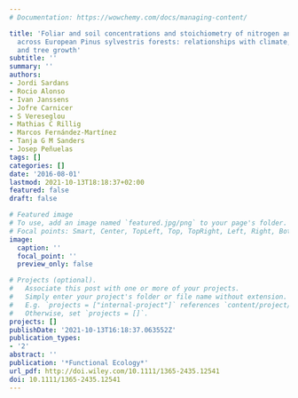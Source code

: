 ```yaml
---
# Documentation: https://wowchemy.com/docs/managing-content/

title: 'Foliar and soil concentrations and stoichiometry of nitrogen and phosphorous
  across European Pinus sylvestris forests: relationships with climate, N deposition
  and tree growth'
subtitle: ''
summary: ''
authors:
- Jordi Sardans
- Rocio Alonso
- Ivan Janssens
- Jofre Carnicer
- S Vereseglou
- Mathias C Rillig
- Marcos Fernández-Martínez
- Tanja G M Sanders
- Josep Peñuelas
tags: []
categories: []
date: '2016-08-01'
lastmod: 2021-10-13T18:18:37+02:00
featured: false
draft: false

# Featured image
# To use, add an image named `featured.jpg/png` to your page's folder.
# Focal points: Smart, Center, TopLeft, Top, TopRight, Left, Right, BottomLeft, Bottom, BottomRight.
image:
  caption: ''
  focal_point: ''
  preview_only: false

# Projects (optional).
#   Associate this post with one or more of your projects.
#   Simply enter your project's folder or file name without extension.
#   E.g. `projects = ["internal-project"]` references `content/project/deep-learning/index.md`.
#   Otherwise, set `projects = []`.
projects: []
publishDate: '2021-10-13T16:18:37.063552Z'
publication_types:
- '2'
abstract: ''
publication: '*Functional Ecology*'
url_pdf: http://doi.wiley.com/10.1111/1365-2435.12541
doi: 10.1111/1365-2435.12541
---
```

